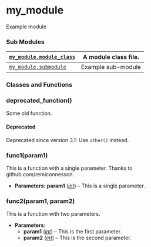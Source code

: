# my_module

Example module

### Sub Modules

| [`my_module.module_class`](my_module.module_class.md#module-my_module.module_class)   | A module class file.   |
|---------------------------------------------------------------------------------------|------------------------|
| [`my_module.submodule`](my_module.submodule.md#module-my_module.submodule)            | Example sub-module     |

### Classes and Functions

### deprecated_function()

Some old function.

#### Deprecated
Deprecated since version 3.1: Use `other()` instead.

### func1(param1)

This is a function with a single parameter.
Thanks to github.com/remiconnesson.

* **Parameters:**
  **param1** ([*int*](https://docs.python.org/3/library/functions.html#int)) – This is a single parameter.

### func2(param1, param2)

This is a function with two parameters.

* **Parameters:**
  * **param1** ([*int*](https://docs.python.org/3/library/functions.html#int)) – This is the first parameter.
  * **param2** ([*int*](https://docs.python.org/3/library/functions.html#int)) – This is the second parameter.
